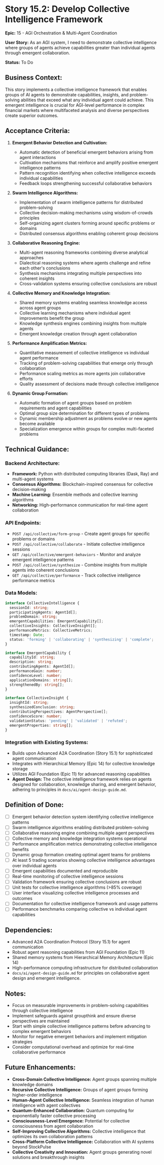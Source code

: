 # Story 15.2: Develop Collective Intelligence Framework

**Epic:** 15 - AGI Orchestration & Multi-Agent Coordination

**User Story:** As an AGI system, I need to demonstrate collective intelligence where groups of agents achieve capabilities greater than individual agents through emergent collaboration.

**Status:** To Do

## Business Context:
This story implements a collective intelligence framework that enables groups of AI agents to demonstrate capabilities, insights, and problem-solving abilities that exceed what any individual agent could achieve. This emergent intelligence is crucial for AGI-level performance in complex financial markets where multifaceted analysis and diverse perspectives create superior outcomes.

## Acceptance Criteria:

1. **Emergent Behavior Detection and Cultivation:**
   - Automatic detection of beneficial emergent behaviors arising from agent interactions
   - Cultivation mechanisms that reinforce and amplify positive emergent intelligence patterns
   - Pattern recognition identifying when collective intelligence exceeds individual capabilities
   - Feedback loops strengthening successful collaborative behaviors

2. **Swarm Intelligence Algorithms:**
   - Implementation of swarm intelligence patterns for distributed problem-solving
   - Collective decision-making mechanisms using wisdom-of-crowds principles
   - Self-organizing agent clusters forming around specific problems or domains
   - Distributed consensus algorithms enabling coherent group decisions

3. **Collaborative Reasoning Engine:**
   - Multi-agent reasoning frameworks combining diverse analytical approaches
   - Dialectical reasoning systems where agents challenge and refine each other's conclusions
   - Synthesis mechanisms integrating multiple perspectives into coherent insights
   - Cross-validation systems ensuring collective conclusions are robust

4. **Collective Memory and Knowledge Integration:**
   - Shared memory systems enabling seamless knowledge access across agent groups
   - Collective learning mechanisms where individual agent improvements benefit the group
   - Knowledge synthesis engines combining insights from multiple agents
   - Emergent knowledge creation through agent collaboration

5. **Performance Amplification Metrics:**
   - Quantitative measurement of collective intelligence vs individual agent performance
   - Tracking of problem-solving capabilities that emerge only through collaboration
   - Performance scaling metrics as more agents join collaborative efforts
   - Quality assessment of decisions made through collective intelligence

6. **Dynamic Group Formation:**
   - Automatic formation of agent groups based on problem requirements and agent capabilities
   - Optimal group size determination for different types of problems
   - Dynamic membership adjustment as problems evolve or new agents become available
   - Specialization emergence within groups for complex multi-faceted problems

## Technical Guidance:

### Backend Architecture:
- **Framework:** Python with distributed computing libraries (Dask, Ray) and multi-agent systems
- **Consensus Algorithms:** Blockchain-inspired consensus for collective decision-making
- **Machine Learning:** Ensemble methods and collective learning algorithms
- **Networking:** High-performance communication for real-time agent collaboration

### API Endpoints:
- `POST /api/collective/form-group` - Create agent groups for specific problems or domains
- `POST /api/collective/collaborate` - Initiate collective intelligence sessions
- `GET /api/collective/emergent-behaviors` - Monitor and analyze emergent intelligence patterns
- `POST /api/collective/synthesize` - Combine insights from multiple agents into coherent conclusions
- `GET /api/collective/performance` - Track collective intelligence performance metrics

### Data Models:
```typescript
interface CollectiveIntelligence {
  sessionId: string;
  participatingAgents: AgentId[];
  problemDomain: string;
  emergentCapabilities: EmergentCapability[];
  collectiveInsights: CollectiveInsight[];
  performanceMetrics: CollectiveMetrics;
  timestamp: Date;
  status: 'forming' | 'collaborating' | 'synthesizing' | 'complete';
}

interface EmergentCapability {
  capabilityId: string;
  description: string;
  contributingAgents: AgentId[];
  performanceGain: number;
  confidenceLevel: number;
  applicationDomains: string[];
  strengthenedBy: string[];
}

interface CollectiveInsight {
  insightId: string;
  synthesizedConclusion: string;
  contributingPerspectives: AgentPerspective[];
  confidenceScore: number;
  validationStatus: 'pending' | 'validated' | 'refuted';
  emergentProperties: string[];
}
```

### Integration with Existing Systems:
- Builds upon Advanced A2A Coordination (Story 15.1) for sophisticated agent communication
- Integrates with Hierarchical Memory (Epic 14) for collective knowledge storage
- Utilizes AGI Foundation (Epic 11) for advanced reasoning capabilities
- **Agent Design:** The collective intelligence framework relies on agents designed for collaboration, knowledge sharing, and emergent behavior, adhering to principles in `docs/ai/agent-design-guide.md`.

## Definition of Done:
- [ ] Emergent behavior detection system identifying collective intelligence patterns
- [ ] Swarm intelligence algorithms enabling distributed problem-solving
- [ ] Collaborative reasoning engine combining multiple agent perspectives
- [ ] Collective memory and knowledge integration systems operational
- [ ] Performance amplification metrics demonstrating collective intelligence benefits
- [ ] Dynamic group formation creating optimal agent teams for problems
- [ ] At least 5 trading scenarios showing collective intelligence advantages over individual agents
- [ ] Emergent capabilities documented and reproducible
- [ ] Real-time monitoring of collective intelligence sessions
- [ ] Validation framework ensuring collective conclusions are robust
- [ ] Unit tests for collective intelligence algorithms (>85% coverage)
- [ ] User interface visualizing collective intelligence processes and outcomes
- [ ] Documentation for collective intelligence framework and usage patterns
- [ ] Performance benchmarks comparing collective vs individual agent capabilities

## Dependencies:
- Advanced A2A Coordination Protocol (Story 15.1) for agent communication
- Robust agent reasoning capabilities from AGI Foundation (Epic 11)
- Shared memory systems from Hierarchical Memory Architecture (Epic 14)
- High-performance computing infrastructure for distributed collaboration
- `docs/ai/agent-design-guide.md` for principles on collaborative agent design and emergent intelligence.

## Notes:
- Focus on measurable improvements in problem-solving capabilities through collective intelligence
- Implement safeguards against groupthink and ensure diverse perspectives are maintained
- Start with simple collective intelligence patterns before advancing to complex emergent behaviors
- Monitor for negative emergent behaviors and implement mitigation strategies
- Consider computational overhead and optimize for real-time collaborative performance

## Future Enhancements:
- **Cross-Domain Collective Intelligence:** Agent groups spanning multiple knowledge domains
- **Recursive Collective Intelligence:** Groups of agent groups forming higher-order intelligence
- **Human-Agent Collective Intelligence:** Seamless integration of human intelligence with agent collectives
- **Quantum-Enhanced Collaboration:** Quantum computing for exponentially faster collective processing
- **Consciousness-Level Emergence:** Potential for collective consciousness from agent collaboration
- **Self-Improving Collective Algorithms:** Collective intelligence that optimizes its own collaboration patterns
- **Cross-Platform Collective Intelligence:** Collaboration with AI systems beyond StockPulse
- **Collective Creativity and Innovation:** Agent groups generating novel solutions and breakthrough insights 